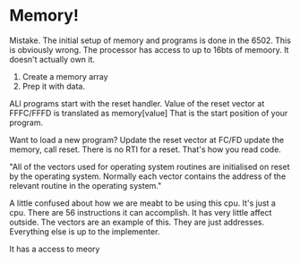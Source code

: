 ﻿# Memory!
Mistake. The initial setup of memory and programs is done in the 6502. This is obviously wrong.
The processor has access to up to 16bts of memoory. It doesn't actually own it.

1. Create a memory array
2. Prep it with data.

ALl programs start with the reset handler.
Value of the reset vector at FFFC/FFFD is translated as memory[value]
That is the start position of your program.

Want to load a new program?
Update the reset vector at FC/FD update the memory, call reset.
There is no RTI for a reset.
That's how you read code.

"All of the vectors used for operating system routines
are initialised on reset by the operating system. Normally each
vector contains the address of the relevant routine in the
operating system."

 A little confused about how we are meabt to be using this cpu.
 It's just a cpu. There are 56 instructions it can accomplish.
 It has very little affect outside.
 The vectors are an example of this. They are just addresses. Everything else is up to the implementer.

 It has a access to meory
